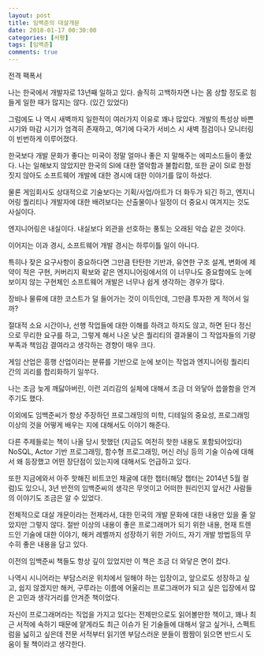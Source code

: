 ```yaml
---
layout: post
title: 임백준의 대살개문
date: 2018-01-17 00:30:00
categories: [서평]
tags: [임백준]
comments: true
---
```


전격 팩폭서

나는 한국에서 개발자로 13년째 일하고 있다.
솔직히 고백하자면 나는 몸 상할 정도로 힘들게 일한 때가 많지는 않다. (있긴 있었다)

그럼에도 나 역시 새벽까지 일한적이 여러가지 이유로 꽤나 많았다.
개발의 특성상 바쁜 시기와 마감 시기가 엄격히 존재하고, 여기에 다국가 서비스 시 새벽 점검이나 모니터링이 빈번하게 이루어졌다.

한국보다 개발 문화가 좋다는 미국이 정말 얼마나 좋은 지 말해주는 에피소드들이 좋았다.
나는 일해보지 않았지만 한국의 SI에 대한 열악함과 불합리함, 또한 굳이 SI로 한정 짓지 않아도 소프트웨어 개발에 대한 경시에 대한 이야기를 많이 하셨다.

물론 게임회사도 상대적으로 기술보다는 기획/사업/아트가 더 화두가 되긴 하고, 엔지니어링 퀄리티나 개발자에 대한 배려보다는 산출물이나 일정이 더 중요시 여겨지는 것도 사실이다.

엔지니어링은 내실이다. 내실보다 외관을 선호하는 풍토는 오래된 악습 같은 것이다.

이어지는 이과 경시, 소프트웨어 개발 경시는 하루이틀 일이 아니다.

특히나 잦은 요구사항이 중요하다면 그만큼 탄탄한 기반과, 유연한 구조 설계, 변화에 제약이 적은 구현, 커버리지 확보와 같은 엔지니어링에서의 이 너무나도 중요함에도 눈에 보이지 않는 구현체인 소프트웨어 개발은 너무나 쉽게 생각하는 경우가 많다.

장비나 물류에 대한 코스트가 덜 들어가는 것이 이득인데, 그만큼 투자한 게 적어서 일까?

절대적 소요 시간이나, 선행 작업들에 대한 이해를 하려고 하지도 않고, 하면 된다 정신으로 무리한 요구를 하고, 그렇게 해서 나온 낮은 퀄리티의 결과물이 그 작업자들의 기량 부족과 책임감 결여라고 생각하는 경향이 매우 크다.

게임 산업은 흥행 산업이라는 분류를 기반으로 눈에 보이는 작업과 엔지니어링 퀄리티 간의 괴리를 합리화하기 일쑤다.

나는 조금 늦게 깨닳아버린, 이런 괴리감의 실체에 대해서 조금 더 와닿아 씁쓸함을 안겨주기도 했다.


이외에도 임백준씨가 항상 주장하던 프로그래밍의 미학, 디테일의 중요성, 프로그래밍 이상의 것을 어떻게 배우는 지에 대해서도 이야기 해준다.

다른 주제들로는 책이 나올 당시 핫했던 (지금도 여전히 핫한 내용도 포함되어있다) NoSQL, Actor 기반 프로그래밍, 함수형 프로그래밍, 머신 러닝 등의 기술 이슈에 대해서 왜 등장했고 어떤 장단점이 있는지에 대해서도 언급하고 있다.


또한 지금에와서 아주 핫해진 비트코인 채굴에 대한 챕터(해당 챕터는 2014년 5월 컬럼)도 있으니, 3년 반전의 임백준씨의 생각은 무엇이고 어떠한 원리인지 앞서간 사람들의 이야기도 조금은 알 수 있었다.

전체적으로 대살 개문이라는 전제라서, 대한 민국의 개발 문화에 대한 내용만 있을 줄 알았지만 그렇지 않다. 절반 이상의 내용이 좋은 프로그래머가 되기 위한 내용, 현재 트렌드인 기술에 대한 이야기, 해커 레벨까지 성장하기 위한 가이드, 자기 개발 방법등의 무수히 좋은 내용을 담고 있다.

이전의 임백준씨 책들도 항상 깊이 있었지만 이 책은 조금 더 와닿은 면이 컸다.

나역시 시니어라는 부담스러운 위치에서 일해야 하는 입장이고, 앞으로도 성장하고 싶고, 쉽지 않겠지만 해커, 구루라는 이름에 어울리는 프로그래머가 되고 싶은 입장에서 많은 고민과 생각거리를 안겨준 책이었다.


자신이 프로그래머라는 직업을 가지고 있다는 전제만으로도 읽어볼만한 책이고, 꽤나 최근 서적에 속하기 때문에 얕게라도 최근 이슈가 된 기술들에 대해서 알고 싶거나, 스펙트럼을 넓히고 싶은데 전문 서적부터 읽기엔 부담스러운 분들이 짬짬이 읽으면 반드시 도움이 될 책이라고 생각한다.